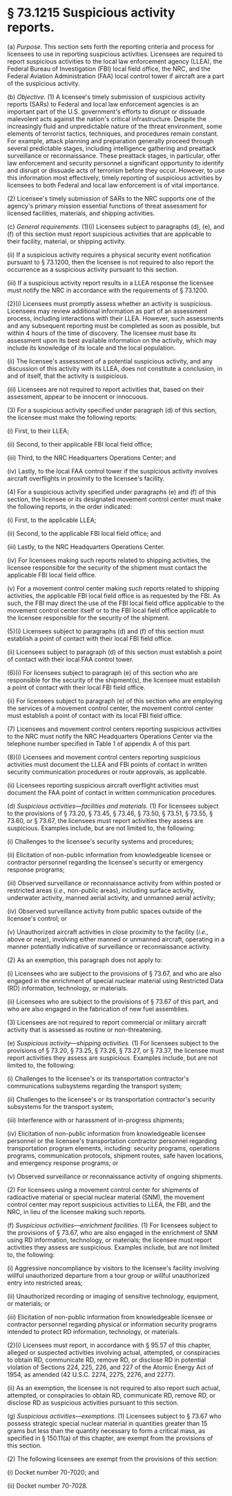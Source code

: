 # § 73.1215   Suspicious activity reports.

(a) *Purpose.* This section sets forth the reporting criteria and process for licensees to use in reporting suspicious activities. Licensees are required to report suspicious activities to the local law enforcement agency (LLEA), the Federal Bureau of Investigation (FBI) local field office, the NRC, and the Federal Aviation Administration (FAA) local control tower if aircraft are a part of the suspicious activity.


(b) *Objective.* (1) A licensee's timely submission of suspicious activity reports (SARs) to Federal and local law enforcement agencies is an important part of the U.S. government's efforts to disrupt or dissuade malevolent acts against the nation's critical infrastructure. Despite the increasingly fluid and unpredictable nature of the threat environment, some elements of terrorist tactics, techniques, and procedures remain constant. For example, attack planning and preparation generally proceed through several predictable stages, including intelligence gathering and preattack surveillance or reconnaissance. These preattack stages, in particular, offer law enforcement and security personnel a significant opportunity to identify and disrupt or dissuade acts of terrorism before they occur. However, to use this information most effectively, timely reporting of suspicious activities by licensees to both Federal and local law enforcement is of vital importance.


(2) Licensee's timely submission of SARs to the NRC supports one of the agency's primary mission essential functions of threat assessment for licensed facilities, materials, and shipping activities.


(c) *General requirements.* (1)(i) Licensees subject to paragraphs (d), (e), and (f) of this section must report suspicious activities that are applicable to their facility, material, or shipping activity.


(ii) If a suspicious activity requires a physical security event notification pursuant to § 73.1200, then the licensee is not required to also report the occurrence as a suspicious activity pursuant to this section.


(iii) If a suspicious activity report results in a LLEA response the licensee must notify the NRC in accordance with the requirements of § 73.1200.


(2)(i) Licensees must promptly assess whether an activity is suspicious. Licensees may review additional information as part of an assessment process, including interactions with their LLEA. However, such assessments and any subsequent reporting must be completed as soon as possible, but within 4 hours of the time of discovery. The licensee must base its assessment upon its best available information on the activity, which may include its knowledge of its locale and the local population.


(ii) The licensee's assessment of a potential suspicious activity, and any discussion of this activity with its LLEA, does not constitute a conclusion, in and of itself, that the activity is suspicious.


(iii) Licensees are not required to report activities that, based on their assessment, appear to be innocent or innocuous.


(3) For a suspicious activity specified under paragraph (d) of this section, the licensee must make the following reports:


(i) First, to their LLEA;


(ii) Second, to their applicable FBI local field office;


(iii) Third, to the NRC Headquarters Operations Center; and


(iv) Lastly, to the local FAA control tower if the suspicious activity involves aircraft overflights in proximity to the licensee's facility.


(4) For a suspicious activity specified under paragraphs (e) and (f) of this section, the licensee or its designated movement control center must make the following reports, in the order indicated:


(i) First, to the applicable LLEA;


(ii) Second, to the applicable FBI local field office; and


(iii) Lastly, to the NRC Headquarters Operations Center.


(iv) For licensees making such reports related to shipping activities, the licensee responsible for the security of the shipment must contact the applicable FBI local field office.


(v) For a movement control center making such reports related to shipping activities, the applicable FBI local field office is as requested by the FBI. As such, the FBI may direct the use of the FBI local field office applicable to the movement control center itself or to the FBI local field office applicable to the licensee responsible for the security of the shipment.


(5)(i) Licensees subject to paragraphs (d) and (f) of this section must establish a point of contact with their local FBI field office.


(ii) Licensees subject to paragraph (d) of this section must establish a point of contact with their local FAA control tower.


(6)(i) For licensees subject to paragraph (e) of this section who are responsible for the security of the shipment(s), the licensee must establish a point of contact with their local FBI field office.


(ii) For licensees subject to paragraph (e) of this section who are employing the services of a movement control center, the movement control center must establish a point of contact with its local FBI field office.


(7) Licensees and movement control centers reporting suspicious activities to the NRC must notify the NRC Headquarters Operations Center via the telephone number specified in Table 1 of appendix A of this part.


(8)(i) Licensees and movement control centers reporting suspicious activities must document the LLEA and FBI points of contact in written security communication procedures or route approvals, as applicable.


(ii) Licensees reporting suspicious aircraft overflight activities must document the FAA point of contact in written communication procedures.


(d) *Suspicious activities—facilities and materials.* (1) For licensees subject to the provisions of § 73.20, § 73.45, § 73.46, § 73.50, § 73.51, § 73.55, § 73.60, or § 73.67, the licensees must report activities they assess are suspicious. Examples include, but are not limited to, the following:


(i) Challenges to the licensee's security systems and procedures;


(ii) Elicitation of non-public information from knowledgeable licensee or contractor personnel regarding the licensee's security or emergency response programs;


(iii) Observed surveillance or reconnaissance activity from within posted or restricted areas (*i.e.,* non-public areas), including surface activity, underwater activity, manned aerial activity, and unmanned aerial activity;


(iv) Observed surveillance activity from public spaces outside of the licensee's control; or


(v) Unauthorized aircraft activities in close proximity to the facility (*i.e.,* above or near), involving either manned or unmanned aircraft, operating in a manner potentially indicative of surveillance or reconnaissance activity.


(2) As an exemption, this paragraph does not apply to:


(i) Licensees who are subject to the provisions of § 73.67, and who are also engaged in the enrichment of special nuclear material using Restricted Data (RD) information, technology, or materials.


(ii) Licensees who are subject to the provisions of § 73.67 of this part, and who are also engaged in the fabrication of new fuel assemblies.


(3) Licensees are not required to report commercial or military aircraft activity that is assessed as routine or non-threatening.


(e) *Suspicious activity—shipping activities.* (1) For licensees subject to the provisions of § 73.20, § 73.25, § 73.26, § 73.27, or § 73.37, the licensee must report activities they assess are suspicious. Examples include, but are not limited to, the following:


(i) Challenges to the licensee's or its transportation contractor's communications subsystems regarding the transport system;


(ii) Challenges to the licensee's or its transportation contractor's security subsystems for the transport system;


(iii) Interference with or harassment of in-progress shipments;


(iv) Elicitation of non-public information from knowledgeable licensee personnel or the licensee's transportation contractor personnel regarding transportation program elements, including: security programs, operations programs, communication protocols, shipment routes, safe haven locations, and emergency response programs; or


(v) Observed surveillance or reconnaissance activity of ongoing shipments.


(2) For licensees using a movement control center for shipments of radioactive material or special nuclear material (SNM), the movement control center may report suspicious activities to LLEA, the FBI, and the NRC, in lieu of the licensee making such reports.


(f) *Suspicious activities—enrichment facilities.* (1) For licensees subject to the provisions of § 73.67, who are also engaged in the enrichment of SNM using RD information, technology, or materials; the licensee must report activities they assess are suspicious. Examples include, but are not limited to, the following:


(i) Aggressive noncompliance by visitors to the licensee's facility involving willful unauthorized departure from a tour group or willful unauthorized entry into restricted areas;


(ii) Unauthorized recording or imaging of sensitive technology, equipment, or materials; or


(iii) Elicitation of non-public information from knowledgeable licensee or contractor personnel regarding physical or information security programs intended to protect RD information, technology, or materials.


(2)(i) Licensees must report, in accordance with § 95.57 of this chapter, alleged or suspected activities involving actual, attempted, or conspiracies to obtain RD, communicate RD, remove RD, or disclose RD in potential violation of Sections 224, 225, 226, and 227 of the Atomic Energy Act of 1954, as amended (42 U.S.C. 2274, 2275, 2276, and 2277).


(ii) As an exemption, the licensee is not required to also report such actual, attempted, or conspiracies to obtain RD, communicate RD, remove RD, or disclose RD as suspicious activities pursuant to this section.


(g) *Suspicious activities—exemptions.* (1) Licensees subject to § 73.67 who possess strategic special nuclear material in quantities greater than 15 grams but less than the quantity necessary to form a critical mass, as specified in § 150.11(a) of this chapter, are exempt from the provisions of this section.


(2) The following licensees are exempt from the provisions of this section:


(i) Docket number 70-7020; and


(ii) Docket number 70-7028.





